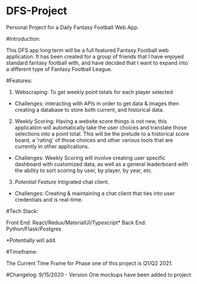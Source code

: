 # DFS-Project
Personal Project for a Daily Fantasy Football Web App.

#Introduction:

This DFS app long term will be a full featured Fantasy Football web application. It has been created for a group of friends that I have enjoyed standard fantasy football with, and have decided that I want to expand into a different type of Fantasy Football League. 

#Features:

1) Webscraping: To get weekly point totals for each player selected
  * Challenges: interacting with APIs in order to get data & images then creating a database to store both current, and historical data. 

2) Weekly Scoring: Having a website score things is not new, this application will automatically take the user choices and translate those selections into a point total. This will be the prelude to a historical score board, a 'rating' of those choices and other various tools that are currently in other applications.
  * Challenges: Weekly Scoring will involve creating user specific dashboard with customized data, as well as a general leaderboard with the ability to sort scoring by user, by player, by year, etc.

3) *Potential Feature* Intigrated chat client.
  * Challenges: Creating & maintaining a chat client that ties into user credentials and is real-time. 

#Tech Stack:

Front End: React/Redux/MaterialUI/Typescript*
Back End: Python/Flask/Postgres


*Potentially will add.

#Timeframe:

The Current Time Frame for Phase one of this project is Q1/Q2 2021.

#Changelog:
9/15/2020 - Version One mockups have been added to project


